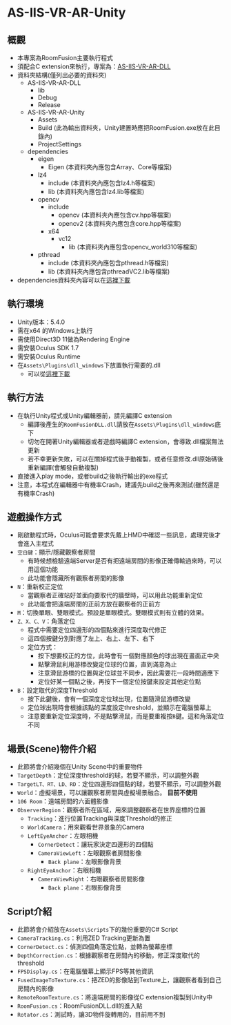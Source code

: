 # AS-IIS-VR-AR-Unity

## 概觀

- 本專案為RoomFusion主要執行程式
- 須配合C extension來執行，專案為：[AS-IIS-VR-AR-DLL](https://github.com/lctseng/AS-IIS-VR-AR-DLL)
- 資料夾結構(僅列出必要的資料夾)
  - AS-IIS-VR-AR-DLL
    - lib
    - Debug
    - Release
  - AS-IIS-VR-AR-Unity
    - Assets
    - Build (此為輸出資料夾，Unity建置時應把RoomFusion.exe放在此目錄內)
    - ProjectSettings
  - dependencies
    - eigen
      - Eigen (本資料夾內應包含Array、Core等檔案)
    - lz4
      - include (本資料夾內應包含lz4.h等檔案)
      - lib (本資料夾內應包含lz4.lib等檔案)
    - opencv
      - include
        - opencv (本資料夾內應包含cv.hpp等檔案)
        - opencv2 (本資料夾內應包含core.hpp等檔案)
      - x64
        - vc12
          - lib (本資料夾內應包含opencv_world310等檔案)
    - pthread
      - include (本資料夾內應包含pthread.h等檔案)
      - lib (本資料夾內應包含pthreadVC2.lib等檔案)
- dependencies資料夾內容可以在[這裡下載](https://drive.google.com/file/d/0B6KmSTnbOf-CYkxaSy1oSzN1Z28/view?usp=sharing)


## 執行環境

- Unity版本：5.4.0
- 需在x64 的Windows上執行
- 需使用Direct3D 11做為Rendering Engine
- 需安裝Oculus SDK 1.7
- 需安裝Oculus Runtime 
- 在`Assets\Plugins\dll_windows`下放置執行需要的.dll
  - 可以從[這裡下載](https://drive.google.com/file/d/0B6KmSTnbOf-CY0lRRDRaWDdDNmc/view?usp=sharing)

## 執行方法

- 在執行Unity程式或Unity編輯器前，請先編譯C extension
  - 編譯後產生的`RoomFusionDLL.dll`請放在`Assets\Plugins\dll_windows`底下
  - 切勿在開著Unity編輯器或者遊戲時編譯C extension，會導致.dll檔案無法更新
  - 若不幸更新失敗，可以在關掉程式後手動複製，或者任意修改.dll原始碼後重新編譯(會觸發自動複製)
- 直接進入play mode，或者build之後執行輸出的exe程式
- 注意，本程式在編輯器中有機率Crash，建議先build之後再來測試(雖然還是有機率Crash)

## 遊戲操作方式

- 剛啟動程式時，Oculus可能會要求先戴上HMD中確認一些訊息，處理完後才會進入主程式
- `空白鍵`：顯示/隱藏觀察者房間
  - 有時候想檢驗遠端Server是否有把遠端房間的影像正確傳輸過來時，可以用這個功能
  - 此功能會隱藏所有觀察者房間的影像
- `N`：重新校正定位
  - 當觀察者正確站好並面向要取代的牆壁時，可以用此功能重新定位
  - 此功能會把遠端房間的正前方放在觀察者的正前方
- `M`：切換單眼、雙眼模式。預設是單眼模式。雙眼模式則有立體的效果。
- `Z、X、C、V`：角落定位
  - 程式中需要定位四邊形的四個點來進行深度取代修正
  - 這四個按鍵分別對應了左上、右上、左下、右下
  - 定位方式：
    - 按下想要校正的方位，此時會有一個對應顏色的球出現在畫面正中央
    - 點擊滑鼠利用游標改變定位球的位置，直到滿意為止
    - 注意滑鼠游標的位置與定位球並不同步，因此需要花一段時間適應下
    - 定位好某一個點之後，再按下一個定位按鍵來設定其他定位點
- `B`：設定取代的深度Threshold
  - 按下此鍵後，會有一個深度定位球出現，位置隨滑鼠游標改變
  - 定位球出現時會根據該點的深度設定threshold，並顯示在電腦螢幕上
  - 注意要重新定位深度時，不是點擊滑鼠，而是要重複按`B`鍵。這和角落定位不同

## 場景(Scene)物件介紹

- 此節將會介紹幾個在Unity Scene中的重要物件
- `TargetDepth`：定位深度threshold的球，若要不顯示，可以調整外觀
- `TargetLT、RT、LD、RD`：定位四邊形四個點的球，若要不顯示，可以調整外觀
- `World`：虛擬場景，可以讓觀察者房間與虛擬場景融合。 **目前不使用**
- `106 Room`：遠端房間的六面體影像
- `ObserverRegion`：觀察者所在區域，用來調整觀察者在世界座標的位置
  - `Tracking`：進行位置Tracking與深度Threshold的修正
  - `WorldCamera`：用來觀看世界景象的Camera
  - `LeftEyeAnchor`：左眼相機
    - `CornerDetect`：讓玩家決定四邊形的四個點
    - `CameraViewLeft`：左眼觀察者房間影像
      - `Back plane`：左眼影像背景
  - `RightEyeAnchor`：右眼相機
    - `CameraViewRight`：右眼觀察者房間影像
      - `Back plane`：右眼影像背景

## Script介紹

- 此節將會介紹放在`Assets\Scripts`下的幾份重要的C# Script
- `CameraTracking.cs`：利用ZED Tracking更新為置
- `CornerDetect.cs`：偵測四個角落定位點，並轉為螢幕座標
- `DepthCorrection.cs`：根據觀察者在房間內的移動，修正深度取代的threshold
- `FPSDisplay.cs`：在電腦螢幕上顯示FPS等其他資訊
- `FusedImageToTexture.cs`：把ZED的影像貼到Texture上，讓觀察者看到自己房間內的影像
- `RemoteRoomTexture.cs`：將遠端房間的影像從C extension複製到Unity中
- `RoomFusion.cs`：RoomFusionDLL.dll的進入點
- `Rotator.cs`：測試時，讓3D物件旋轉用的，目前用不到